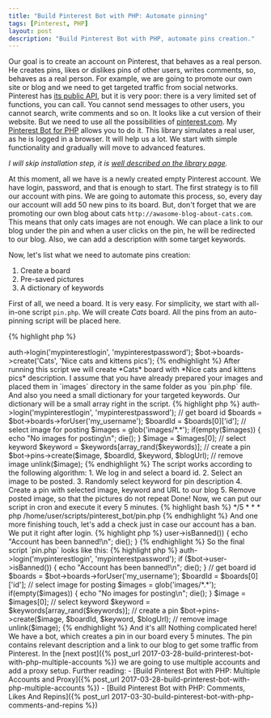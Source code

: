```yaml
---
title: "Build Pinterest Bot with PHP: Automate pinning"
tags: [Pinterest, PHP]
layout: post
description: "Build Pinterest Bot with PHP, automate pins creation."
---
```


Our goal is to create an account on Pinterest, that behaves as a real person. He creates pins, likes or dislikes pins of other users, writes comments, so, behaves as a real person. For example, we are going to promote our own site or blog and we need to get targeted traffic from social networks. Pinterest has [its public API](https://developers.pinterest.com/docs/getting-started/introduction/?), but it is very poor: there is a very limited set of functions, you can call. You cannot send messages to other users, you cannot search, write comments and so on. It looks like a cut version of their website. But we need to use all the possibilities of [pinterest.com](http://pinterest.com). My [Pinterest Bot for PHP](https://github.com/seregazhuk/php-pinterest-bot) allows you to do it. This library simulates a real user, as he is logged in a browser. It will help us a lot. We start with simple functionality and gradually will move to advanced features. 

*I will skip installation step, it is [well described on the library page](https://github.com/seregazhuk/php-pinterest-bot#installation).*

At this moment, all we have is a newly created empty Pinterest account. We have login, password, and that is enough to start. The first strategy is to fill our account with pins. We are going to automate this process, so, every day our account will add 50 new pins to its board. But, don't forget that we are promoting our own blog about cats `http://awasome-blog-about-cats.com`. This means that only cats images are not enough. We can place a link to our blog under the pin and when a user clicks on the pin, he will be redirected to our blog. Also, we can add a description with some target keywords.

Now, let's list what we need to automate pins creation:

1. Create a board
2. Pre-saved pictures
3. A dictionary of keywords

First of all, we need a board. It is very easy. For simplicity, we start with all-in-one script `pin.php`. We will create *Cats* board. All the pins from an auto-pinning script will be placed here.

{% highlight php %}
<?php

require __DIR__ . '/vendor/autoload.php';

use seregazhuk\PinterestBot\Factories\PinterestBot;

$bot = PinterestBot::create();
$bot->auth->login('mypinterestlogin', 'mypinterestpassword');

$bot->boards->create('Cats', 'Nice cats and kittens pics');
{% endhighlight %}

After running this script we will create *Cats* board with *Nice cats and kittens pics* description. I assume that you have already prepared your images and placed them in `images` directory in the same folder as you `pin.php` file. And also you need a small dictionary for your targeted keywords. Our dictionary will be a small array right in the script. 

{% highlight php %}
<?php
require __DIR__ . '/vendor/autoload.php';

use seregazhuk\PinterestBot\Factories\PinterestBot;

$blogUrl = 'http://awasome-blog-about-cats.com';
$keywords = ['cats', 'kittens', 'funny cats', 'cat pictures', 'cats art'];

$bot = PinterestBot::create();
$bot->auth->login('mypinterestlogin', 'mypinterestpassword');

// get board id
$boards = $bot->boards->forUser('my_username');
$boardId = $boards[0]['id'];

// select image for posting
$images = glob('images/*.*');
if(empty($images)) {
    echo "No images for posting\n";
    die();
}

$image = $images[0];

// select keyword
$keyword = $keywords[array_rand($keywords)];

// create a pin
$bot->pins->create($image, $boardId, $keyword, $blogUrl);

// remove image
unlink($image);

{% endhighlight %}

The script works according to the following algorithm:

1. We log in and select a board id.
2. Select an image to be posted.
3. Randomly select keyword for pin description
4. Create a pin with selected image, keyword and URL to our blog
5. Remove posted image, so that the pictures do not repeat

Done! Now, we can put our script in cron and execute it every 5 minutes.

{% highlight bash %}
*/5 * * * php /home/user/scripts/pinterest_bot/pin.php
{% endhighlight %}

And one more finishing touch, let's add a check just in case our account has a ban. We put it right after login.

{% highlight php %}
<?php

if ($bot->user->isBanned()) {
    echo "Account has been banned!\n";
    die();
}

{% endhighlight %}

So the final script `pin.php` looks like this:

{% highlight php %}
<?php
require __DIR__ . '/vendor/autoload.php';

use seregazhuk\PinterestBot\Factories\PinterestBot;

$blogUrl = 'http://awasome-blog-about-cats.com';
$keywords = ['cats', 'kittens', 'funny cats', 'cat pictures', 'cats art'];

$bot = PinterestBot::create();
$bot->auth->login('mypinterestlogin', 'mypinterestpassword');

if ($bot->user->isBanned()) {
    echo "Account has been banned!\n";
    die();
}

// get board id
$boards = $bot->boards->forUser('my_username');
$boardId = $boards[0]['id'];

// select image for posting
$images = glob('images/*.*');
if(empty($images)) {
    echo "No images for posting\n";
    die();
}

$image = $images[0];

// select keyword
$keyword = $keywords[array_rand($keywords)];

// create a pin
$bot->pins->create($image, $boardId, $keyword, $blogUrl);

// remove image
unlink($image);
{% endhighlight %}

And it's all! Nothing complicated here! We have a bot, which creates a pin in our board every 5 minutes. The pin contains relevant description and a link to our blog to get some traffic from Pinterest. 

In the [next post]({% post_url 2017-03-28-build-printerest-bot-with-php-multiple-accounts %}) we are going to use multiple accounts and add a proxy setup.

Further reading:

- [Build Pinterest Bot with PHP: Multiple Accounts and Proxy]({% post_url 2017-03-28-build-printerest-bot-with-php-multiple-accounts %})
- [Build Pinterest Bot with PHP: Comments, Likes And Repins]({% post_url 2017-03-30-build-pinterest-bot-with-php-comments-and-repins %})